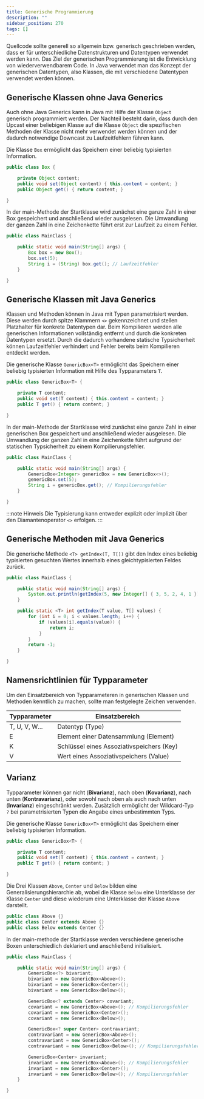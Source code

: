 ```yaml
---
title: Generische Programmierung
description: ""
sidebar_position: 270
tags: []
---
```


Quellcode sollte generell so allgemein bzw. generisch geschrieben werden, dass er für unterschiedliche Datenstrukturen und Datentypen verwendet werden kann. Das Ziel der generischen Programmierung ist die Entwicklung von wiederverwendbarem Code. In Java 
verwendet man das Konzept der generischen Datentypen, also Klassen, die mit verschiedene Datentypen verwendet werden können.

## Generische Klassen ohne Java Generics
Auch ohne Java Generics kann in Java mit Hilfe der Klasse `Object` generisch programmiert werden. Der Nachteil besteht darin, dass durch den Upcast einer beliebigen Klasse auf die Klasse `Object` die spezifischen Methoden der Klasse nicht mehr verwendet werden 
können und der dadurch notwendige Downcast zu Laufzeitfehlern führen kann. 

Die Klasse `Box` ermöglicht das Speichern einer beliebig typisierten Information.

```java
public class Box {

    private Object content;
    public void set(Object content) { this.content = content; }
    public Object get() { return content; }

}
```

In der main-Methode der Startklasse wird zunächst eine ganze Zahl in einer Box gespeichert und anschließend wieder ausgelesen. Die Umwandlung der ganzen Zahl in eine Zeichenkette führt erst zur Laufzeit zu einem Fehler.

```java
public class MainClass {

    public static void main(String[] args) {
        Box box = new Box();
        box.set(5);
        String i = (String) box.get(); // Laufzeitfehler
    }

}
```

## Generische Klassen mit Java Generics
Klassen und Methoden können in Java mit Typen parametrisiert werden. Diese werden durch spitze Klammern `<>` gekennzeichnet und stellen Platzhalter für konkrete Datentypen dar. Beim Kompilieren werden alle generischen Informationen vollständig entfernt und 
durch die konkreten Datentypen ersetzt. Durch die dadurch vorhandene statische Typsicherheit können Laufzeitfehler verhindert und Fehler bereits beim Kompilieren entdeckt werden.

Die generische Klasse `GenericBox<T>` ermöglicht das Speichern einer beliebig typisierten Information mit Hilfe des Typparameters `T`.

```java
public class GenericBox<T> {

    private T content;
    public void set(T content) { this.content = content; }
    public T get() { return content; }

}
```

In der main-Methode der Startklasse wird zunächst eine ganze Zahl in einer generischen Box gespeichert und anschließend wieder ausgelesen. Die Umwandlung der ganzen Zahl in eine Zeichenkette führt aufgrund der statischen Typsicherheit zu einem 
Kompilierungsfehler.

```java
public class MainClass {

    public static void main(String[] args) {
        GenericBox<Integer> genericBox = new GenericBox<>();
        genericBox.set(5);
        String i = genericBox.get(); // Kompilierungsfehler
    }

}
```

:::note Hinweis
Die Typisierung kann entweder explizit oder implizit über den Diamantenoperator `<>` erfolgen.
:::

## Generische Methoden mit Java Generics
Die generische Methode `<T> getIndex(T, T[])` gibt den Index eines beliebig typisierten gesuchten Wertes innerhalb eines gleichtypisierten Feldes zurück.

```java
public class MainClass {

    public static void main(String[] args) {
        System.out.println(getIndex(5, new Integer[] { 3, 5, 2, 4, 1 }));
    }

    public static <T> int getIndex(T value, T[] values) {
        for (int i = 0; i < values.length; i++) {
            if (values[i].equals(value)) {
                return i;
            }
        }
        return -1;
    }

}
```

## Namensrichtlinien für Typparameter
Um den Einsatzbereich von Typparameteren in generischen Klassen und Methoden kenntlich zu machen, sollte man festgelegte Zeichen verwenden.

| Typparameter  | Einsatzbereich                            |
| ------------- | ----------------------------------------- |
| T, U, V, W... | Datentyp (Type)                           |
| E             | Element einer Datensammlung (Element)     |
| K             | Schlüssel eines Assoziativspeichers (Key) |
| V             | Wert eines Assoziativspeichers (Value)    |

## Varianz
Typparameter können gar nicht (**Bivarianz**), nach oben (**Kovarianz**), nach unten (**Kontravarianz**), oder sowohl nach oben als auch nach unten (**Invarianz**) eingeschränkt werden. Zusätzlich ermöglicht der Wildcard-Typ `?` bei parametrisierten Typen die 
Angabe eines unbestimmten Typs. 

Die generische Klasse `GenericBox<T>` ermöglicht das Speichern einer beliebig typisierten Information.

```java
public class GenericBox<T> {

    private T content;
    public void set(T content) { this.content = content; }
    public T get() { return content; }

}
```

Die Drei Klassen `Above`, `Center` und `Below` bilden eine Generalisierungshierarchie ab, wobei die Klasse `Below` eine Unterklasse der Klasse `Center` und diese wiederum eine Unterklasse der Klasse `Above` darstellt.

```java
public class Above {}
public class Center extends Above {}
public class Below extends Center {}
```

In der main-methode der Startklasse werden verschiedene generische Boxen unterschiedlich deklariert und anschließend initialisiert.

```java
public class MainClass {

    public static void main(String[] args) {
        GenericBox<?> bivariant;
        bivariant = new GenericBox<Above>();
        bivariant = new GenericBox<Center>();
        bivariant = new GenericBox<Below>();

        GenericBox<? extends Center> covariant;
        covariant = new GenericBox<Above>(); // Kompilierungsfehler
        covariant = new GenericBox<Center>();
        covariant = new GenericBox<Below>();

        GenericBox<? super Center> contravariant;
        contravariant = new GenericBox<Above>();
        contravariant = new GenericBox<Center>();
        contravariant = new GenericBox<Below>(); // Kompilierungsfehler

        GenericBox<Center> invariant;
        invariant = new GenericBox<Above>(); // Kompilierungsfehler
        invariant = new GenericBox<Center>();
        invariant = new GenericBox<Below>(); // Kompilierungsfehler
    }

}